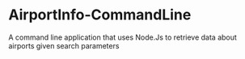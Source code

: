 # AirportInfo-CommandLine
A command line application that uses Node.Js to retrieve data about airports given search parameters
